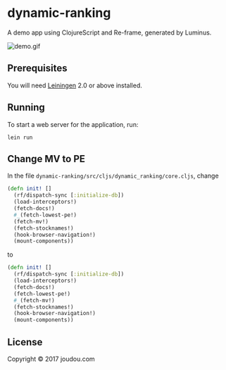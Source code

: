 # dynamic-ranking

A demo app using ClojureScript and Re-frame, generated by Luminus.

![demo.gif](https://github.com/cmal/dynamic-ranking/raw/master/Screenshots/demo.gif)

## Prerequisites

You will need [Leiningen][1] 2.0 or above installed.

[1]: https://github.com/technomancy/leiningen

## Running

To start a web server for the application, run:

    lein run 

## Change MV to PE

In the file `dynamic-ranking/src/cljs/dynamic_ranking/core.cljs`,
change
```clj
(defn init! []
  (rf/dispatch-sync [:initialize-db])
  (load-interceptors!)
  (fetch-docs!)
  #_(fetch-lowest-pe!)
  (fetch-mv!)
  (fetch-stocknames!)
  (hook-browser-navigation!)
  (mount-components))
```

to

```clj
(defn init! []
  (rf/dispatch-sync [:initialize-db])
  (load-interceptors!)
  (fetch-docs!)
  (fetch-lowest-pe!)
  #_(fetch-mv!)
  (fetch-stocknames!)
  (hook-browser-navigation!)
  (mount-components))
```

## License

Copyright © 2017 joudou.com
